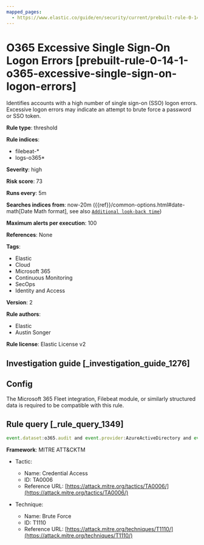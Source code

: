 ```yaml
---
mapped_pages:
  - https://www.elastic.co/guide/en/security/current/prebuilt-rule-0-14-1-o365-excessive-single-sign-on-logon-errors.html
---
```


# O365 Excessive Single Sign-On Logon Errors [prebuilt-rule-0-14-1-o365-excessive-single-sign-on-logon-errors]

Identifies accounts with a high number of single sign-on (SSO) logon errors. Excessive logon errors may indicate an attempt to brute force a password or SSO token.

**Rule type**: threshold

**Rule indices**:

* filebeat-*
* logs-o365*

**Severity**: high

**Risk score**: 73

**Runs every**: 5m

**Searches indices from**: now-20m ({{ref}}/common-options.html#date-math[Date Math format], see also [`Additional look-back time`](docs-content://solutions/security/detect-and-alert/create-detection-rule.md#rule-schedule))

**Maximum alerts per execution**: 100

**References**: None

**Tags**:

* Elastic
* Cloud
* Microsoft 365
* Continuous Monitoring
* SecOps
* Identity and Access

**Version**: 2

**Rule authors**:

* Elastic
* Austin Songer

**Rule license**: Elastic License v2

## Investigation guide [_investigation_guide_1276]

## Config

The Microsoft 365 Fleet integration, Filebeat module, or similarly structured data is required to be compatible with this rule.

## Rule query [_rule_query_1349]

```js
event.dataset:o365.audit and event.provider:AzureActiveDirectory and event.category:web and o365.audit.LogonError:"SsoArtifactInvalidOrExpired"
```

**Framework**: MITRE ATT&CKTM

* Tactic:

    * Name: Credential Access
    * ID: TA0006
    * Reference URL: [https://attack.mitre.org/tactics/TA0006/](https://attack.mitre.org/tactics/TA0006/)

* Technique:

    * Name: Brute Force
    * ID: T1110
    * Reference URL: [https://attack.mitre.org/techniques/T1110/](https://attack.mitre.org/techniques/T1110/)



